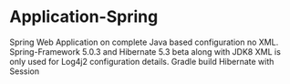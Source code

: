 # Application-Spring
Spring Web Application on complete Java based configuration no XML.
Spring-Framework 5.0.3 and Hibernate 5.3 beta along with JDK8
XML is only used for Log4j2 configuration details.
Gradle build
Hibernate with Session
